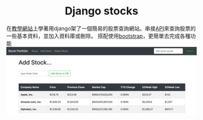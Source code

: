 # <center>Django stocks

在[教學網站](https://www.udemy.com/build-a-stock-market-web-app-with-python-and-django/)上學著用django架了一個簡易的股票查詢網站。串接[API](https://iexcloud.io/docs/api/)來查詢股票的一些基本資料，並加入資料庫或刪除。
搭配使用[bootstrap](https://getbootstrap.com/docs/4.3/getting-started/introduction/)，更簡單去完成各種功能
<br/>
![screenshot](https://github.com/Yang0718/Django_stockwebsite/raw/master/website_screenshot.PNG)
